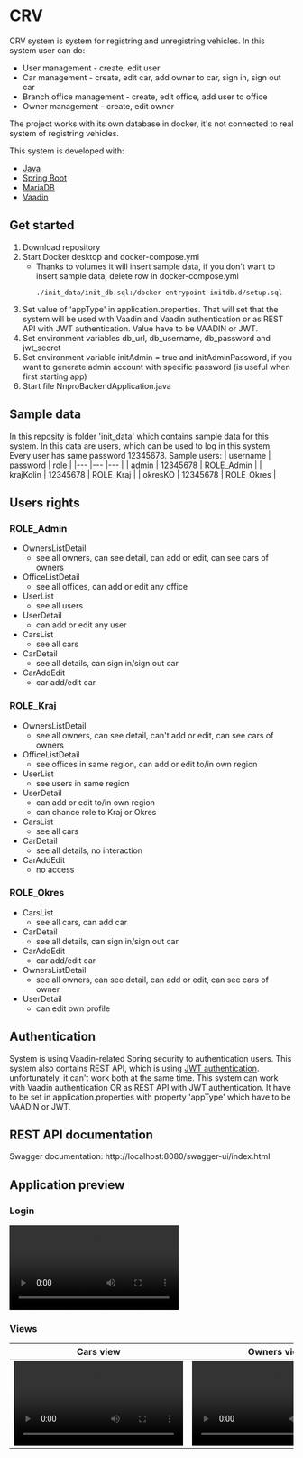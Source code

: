 # CRV
CRV system is system for registring and unregistring vehicles. In this system user can do:
- User management - create, edit user
- Car management - create, edit car, add owner to car, sign in, sign out car
- Branch office management - create, edit office, add user to office
- Owner management - create, edit owner

The project works with its own database in docker, it's not connected to real system of registring vehicles.

This system is developed with:
- [Java](https://www.oracle.com/java/technologies/javase-downloads.html)
- [Spring Boot](https://spring.io/projects/spring-boot)
- [MariaDB](https://mariadb.org/download/)
- [Vaadin](https://vaadin.com/)

## Get started
1. Download repository
2. Start Docker desktop and docker-compose.yml
   - Thanks to volumes it will insert sample data, if you don't want to insert sample data, delete row in docker-compose.yml
     ```
     ./init_data/init_db.sql:/docker-entrypoint-initdb.d/setup.sql
3. Set value of 'appType' in application.properties. That will set that the system will be used with Vaadin and Vaadin authentication or as REST API with JWT authentication. Value have to be VAADIN or JWT.
4. Set environment variables db_url, db_username, db_password and jwt_secret
5. Set environment variable initAdmin = true and initAdminPassword, if you want to generate admin account with specific password (is useful when first starting app)
6. Start file  NnproBackendApplication.java
## Sample data
In this reposity is folder 'init_data' which contains sample data for this system. In this data are users, which can be used to log in this system. Every user has same password 12345678.
Sample users:
| username 	| password 	| role 	|
|---	|---	|---	|
| admin 	| 12345678 	| ROLE_Admin 	|
| krajKolin 	| 12345678 	| ROLE_Kraj 	|
| okresKO 	| 12345678 	| ROLE_Okres 	|

## Users rights
### ROLE_Admin
  - OwnersListDetail
    - see all owners, can see detail, can add or edit, can see cars of owners
  - OfficeListDetail
    - see all offices, can add or edit any office
  - UserList
    - see all users
  - UserDetail
    - can add or edit any user
  - CarsList
      - see all cars
  - CarDetail
      - see all details, can sign in/sign out car
  - CarAddEdit
      - car add/edit car
### ROLE_Kraj
  - OwnersListDetail
    - see all owners, can see detail, can't add or edit, can see cars of owners
  - OfficeListDetail
    - see offices in same region, can add or edit to/in own region
  - UserList
    - see users in same region
  - UserDetail
    - can add or edit to/in own region
    - can chance role to Kraj or Okres
  - CarsList
     - see all cars
  - CarDetail
     - see all details, no interaction
  - CarAddEdit
     - no access
### ROLE_Okres
  - CarsList
      - see all cars, can add car
  - CarDetail
      - see all details, can sign in/sign out car
  - CarAddEdit
      - car add/edit car
  - OwnersListDetail
      - see all owners, can see detail, can add or edit, can see cars of owner
  - UserDetail
      - can edit own profile

## Authentication
System is using Vaadin-related Spring security to authentication users. This system also contains REST API, which is using [JWT authentication](https://jwt.io/). unfortunately, it can't work both at the same time. This system can work with Vaadin authentication OR as REST API with JWT authentication. It have to be set in application.properties with property 'appType' which have to be VAADIN or JWT. 
## REST API documentation
Swagger documentation: http://localhost:8080/swagger-ui/index.html
## Application preview
### Login
<video src="https://github.com/DOL7JS/NNPRO_CRV_backend/assets/53859920/6ea6e8b2-79ec-4cc7-9ed7-9eb731f7aade"></video>
### Views
| Cars view  | Owners view |
| ------------- | ------------- |
| <video src="https://github.com/DOL7JS/NNPRO_CRV_backend/assets/53859920/caafd388-1c48-4e12-8d68-41d24339527d"></video>  | <video src="https://github.com/DOL7JS/NNPRO_CRV_backend/assets/53859920/731582b3-b355-406a-856f-4fccf63c4a96"></video>|
